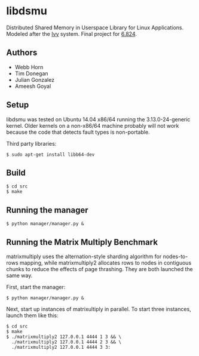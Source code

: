 libdsmu
=======

Distributed Shared Memory in Userspace Library for Linux Applications. Modeled after the [Ivy](http://css.csail.mit.edu/6.824/2014/papers/li-dsm.pdf) system. Final project for [6.824](http://css.csail.mit.edu/6.824/2014/).

Authors
-------
- Webb Horn
- Tim Donegan
- Julian Gonzalez
- Ameesh Goyal


Setup
-----

libdsmu was tested on Ubuntu 14.04 x86/64 running the 3.13.0-24-generic kernel. Older kernels on a non-x86/64 machine probably will not work because the code that detects fault types is non-portable.

Third party libraries:

    $ sudo apt-get install libb64-dev


Build
-----

    $ cd src
    $ make

Running the manager
-----------------

    $ python manager/manager.py &

Running the Matrix Multiply Benchmark
-------------------------------------
matrixmultiply uses the alternation-style sharding algorithm for nodes-to-rows
mapping, while matrixmultiply2 allocates rows to nodes in contiguous chunks to
reduce the effects of page thrashing. They are both launched the same way.

First, start the manager:

    $ python manager/manager.py &

Next, start up instances of matrixultiply in parallel. To start three
instances, launch them like this:

    $ cd src
    $ make
    $ ./matrixmultiply2 127.0.0.1 4444 1 3 && \
      ./matrixmultiply2 127.0.0.1 4444 2 3 && \
      ./matrixmultiply2 127.0.0.1 4444 3 3:

